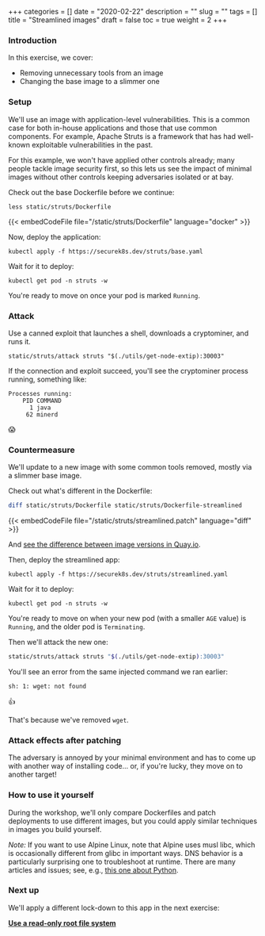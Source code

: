 +++
categories = []
date = "2020-02-22"
description = ""
slug = ""
tags = []
title = "Streamlined images"
draft = false
toc = true
weight = 2
+++

### Introduction
In this exercise, we cover:

 - Removing unnecessary tools from an image
 - Changing the base image to a slimmer one

### Setup
We'll use an image with application-level vulnerabilities.
This is a common case for both in-house applications and those
that use common components. For example, Apache Struts is a
framework that has had well-known exploitable vulnerabilities
in the past.

For this example, we won't have applied other controls already;
many people tackle image security first, so this lets us see the
impact of minimal images without other controls keeping
adversaries isolated or at bay.

Check out the base Dockerfile before we continue:

```
less static/struts/Dockerfile
```

{{< embedCodeFile file="/static/struts/Dockerfile" language="docker" >}}

Now, deploy the application:

```
kubectl apply -f https://securek8s.dev/struts/base.yaml
```

Wait for it to deploy:

```
kubectl get pod -n struts -w
```

You're ready to move on once your pod is marked `Running`.

### Attack
Use a canned exploit that launches a shell, downloads a cryptominer,
and runs it.

```
static/struts/attack struts "$(./utils/get-node-extip):30003"
```

If the connection and exploit succeed, you'll see the cryptominer process running, something like:

```
Processes running:
    PID COMMAND
      1 java
     62 minerd
```

😱

### Countermeasure
We'll update to a new image with some common tools removed, mostly via a slimmer base image.

Check out what's different in the Dockerfile:

```bash
diff static/struts/Dockerfile static/struts/Dockerfile-streamlined
```

{{< embedCodeFile file="/static/struts/streamlined.patch" language="diff" >}}

And [see the difference between image versions in Quay.io](https://quay.io/repository/connorg/struts?tab=tags).

Then, deploy the streamlined app:

```
kubectl apply -f https://securek8s.dev/struts/streamlined.yaml
```

Wait for it to deploy:

```
kubectl get pod -n struts -w
```

You're ready to move on when your new pod (with a smaller `AGE` value) is `Running`,
and the older pod is `Terminating`.

Then we'll attack the new one:

```bash
static/struts/attack struts "$(./utils/get-node-extip):30003"
```

You'll see an error from the same injected command we ran earlier:

```
sh: 1: wget: not found
```

👍

That's because we've removed `wget`.

### Attack effects after patching
The adversary is annoyed by your minimal environment and has to
come up with another way of installing code... or, if you're lucky,
they move on to another target!

### How to use it yourself
During the workshop, we'll only compare Dockerfiles and
patch deployments to use different images, but you could
apply similar techniques in images you build yourself.

_Note:_ If you want to use Alpine Linux, note that Alpine uses
musl libc, which is occasionally different from glibc in
important ways. DNS behavior is a particularly surprising one
to troubleshoot at runtime. There are many articles and issues;
see, e.g., [this one about Python](https://pythonspeed.com/articles/alpine-docker-python/).

### Next up
We'll apply a different lock-down to this app in the next exercise:

[**Use a read-only root file system**](../10-ro-fs)
